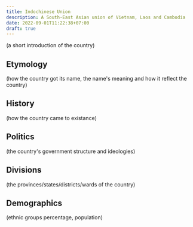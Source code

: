 ```yaml
---
title: Indochinese Union
description: A South-East Asian union of Vietnam, Laos and Cambodia
date: 2022-09-01T11:22:38+07:00
draft: true
---
```

(a short introduction of the country)
## Etymology
(how the country got its name, the name's meaning and how it reflect the country)
## History
(how the country came to existance)
## Politics
(the country's government structure and ideologies)
## Divisions
(the provinces/states/districts/wards of the country)
## Demographics
(ethnic groups percentage, population)
